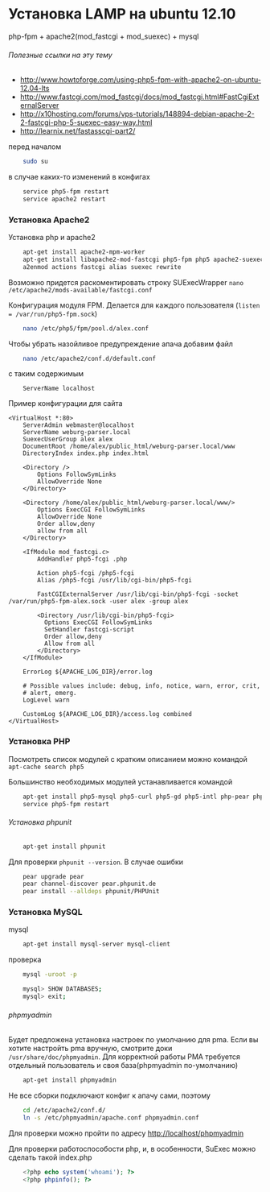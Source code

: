 Установка LAMP на ubuntu 12.10
==================

php-fpm + apache2(mod_fastcgi + mod_suexec) + mysql

###### Полезные ссылки на эту тему
* http://www.howtoforge.com/using-php5-fpm-with-apache2-on-ubuntu-12.04-lts
* http://www.fastcgi.com/mod_fastcgi/docs/mod_fastcgi.html#FastCgiExternalServer
* http://x10hosting.com/forums/vps-tutorials/148894-debian-apache-2-2-fastcgi-php-5-suexec-easy-way.html
* http://learnix.net/fastasscgi-part2/

перед началом
```bash
	sudo su
```

в случае каких-то изменений в конфигах
```bash
	service php5-fpm restart
	service apache2 restart
```

### Установка Apache2

Установка php и apache2
```bash 
  	apt-get install apache2-mpm-worker
	apt-get install libapache2-mod-fastcgi php5-fpm php5 apache2-suexec-custom
	a2enmod actions fastcgi alias suexec rewrite
```

Возможно придется раскоментировать строку SUExecWrapper ```nano /etc/apache2/mods-available/fastcgi.conf```

Конфигурация модуля FPM. Делается для каждого пользователя (```listen = /var/run/php5-fpm.sock```)
```bash 
	nano /etc/php5/fpm/pool.d/alex.conf 
```

Чтобы убрать назойливое предупреждение апача добавим файл
```bash
	nano /etc/apache2/conf.d/default.conf
```

с таким содержимым
```
	ServerName localhost
```

Пример конфигурации для сайта
```
<VirtualHost *:80>
	ServerAdmin webmaster@localhost
	ServerName weburg-parser.local
	SuexecUserGroup alex alex
	DocumentRoot /home/alex/public_html/weburg-parser.local/www
	DirectoryIndex index.php index.html

	<Directory />
		Options FollowSymLinks
		AllowOverride None
	</Directory>

	<Directory /home/alex/public_html/weburg-parser.local/www/>
		Options ExecCGI FollowSymLinks
		AllowOverride None
		Order allow,deny
		allow from all
	</Directory>

	<IfModule mod_fastcgi.c>  
		AddHandler php5-fcgi .php  

		Action php5-fcgi /php5-fcgi
		Alias /php5-fcgi /usr/lib/cgi-bin/php5-fcgi

		FastCGIExternalServer /usr/lib/cgi-bin/php5-fcgi -socket /var/run/php5-fpm-alex.sock -user alex -group alex

		<Directory /usr/lib/cgi-bin/php5-fcgi>  
		  Options ExecCGI FollowSymLinks  
		  SetHandler fastcgi-script  
		  Order allow,deny  
		  Allow from all  
		</Directory>  
	</IfModule>

	ErrorLog ${APACHE_LOG_DIR}/error.log

	# Possible values include: debug, info, notice, warn, error, crit,
	# alert, emerg.
	LogLevel warn

	CustomLog ${APACHE_LOG_DIR}/access.log combined
</VirtualHost>
```

### Установка PHP

Посмотреть список модулей с кратким описанием можно командой ```apt-cache search php5```

Большинство необходимых модулей устанавливается командой
```bash
	apt-get install php5-mysql php5-curl php5-gd php5-intl php-pear php5-imagick php5-imap php5-mcrypt php5-memcache php5-xdebug
	service php5-fpm restart
```

###### Установка phpunit
```bash
    apt-get install phpunit
```

Для проверки ```phpunit --version```.
В случае ошибки 
```bash
    pear upgrade pear
    pear channel-discover pear.phpunit.de
    pear install --alldeps phpunit/PHPUnit
```

### Установка MySQL

mysql
```bash
	apt-get install mysql-server mysql-client
```

проверка
```bash
	mysql -uroot -p

	mysql> SHOW DATABASES;
	mysql> exit;
```

###### phpmyadmin
Будет предложена установка настроек по умолчанию для pma. Если вы хотите настройть pma вручную, смотрите доки ```/usr/share/doc/phpmyadmin```. Для корректной работы PMA трeбуется отдельный пользователь и своя база(phpmyadmin по-умолчанию)
```bash
	apt-get install phpmyadmin
```
Не все сборки подключают конфиг к апачу сами, поэтому
```bash
	cd /etc/apache2/conf.d/
	ln -s /etc/phpmyadmin/apache.conf phpmyadmin.conf
```

Для проверки можно пройти по адресу [http://localhost/phpmyadmin](http://localhost/phpmyadmin)

Для проверки работоспособости php, и, в особенности, SuExec можно сделать такой index.php
```php
	<?php echo system('whoami'); ?>
	<?php phpinfo(); ?>
```
